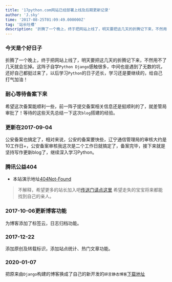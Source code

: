 ```yaml
---
title: '17python.com网站已经部署上线及后期更新记录'
author: 'J.sky'
time: '2017-08-25T01:09:49.000000Z'
tag: '站长吐槽'
description: '折腾了一个晚上，终于把网站上线了，明天要把这几天的折腾记下来，不然用不了几天就会忘掉。这阵子自学Python Django感触很多，中间也是遇到了无数的坑，还好自己都挺过来了，以后学习Python的日子还长，学习还是要继续的，给自己打气加油！'
---
```


### 今天是个好日子

折腾了一个晚上，终于把网站上线了，明天要把这几天的折腾记下来，不然用不了几天就会忘掉。这阵子自学`Python Django`感触很多，中间也是遇到了无数的坑，还好自己都挺过来了，以后学习`Python`的日子还长，学习还是要继续的，给自己打气加油！

### 耐心等待备案下来

希望这次备案能顺利一些，前一阵子提交备案相关信息还是挺顺利的了，就差管局审批了！等待的这些天先总结一下这次`blog`搭建的经验。

### 更新在2017-09-04 

公安备案也搞定了，相对来说，公安的备案要快些，辽宁通信管理局的审核大约是10工作日+，公安备案审核我这次是二个工作日就搞定了，备案完毕，接下来就是坚持写作更新blog了，继续深入学习Python。

### 腾讯公益404
* 本站演示地址[404Not-Found](http://www.17python.com/404)
> 不解释，希望更多的站长加入吧[传送门请点这里](http://www.qq.com/404/)
> 希望走失的宝宝将来都能找到自己的亲人。

### 2017-10-06更新博客功能

为博客添加了标签云，日志归档功能。

### 2017-12-22

添加原创及转载标识，添加站点统计、热门文章功能。

### 2020-01-07 

把原来由`Django`构建的博客换成了自己的新开发的`碎言静态博客`[下载地址](https://gitee.com/J_Sky/suiyan)